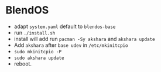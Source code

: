 # BlendOS

* adapt `system.yaml` default to `blendos-base`
* run `./install.sh`
* install will add run `pacman -Sy akshara` and `akshara update`
* Add `akshara` after `base udev` in `/etc/mkinitcpio`
* `sudo mkinitcpio -P`
* `sudo akshara update`
* reboot.


